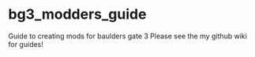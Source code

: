 # bg3_modders_guide
Guide to creating mods for baulders gate 3
Please see the my github wiki for guides!
